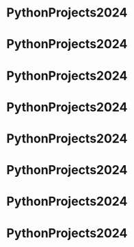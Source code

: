 # PythonProjects2024
# PythonProjects2024
# PythonProjects2024
# PythonProjects2024
# PythonProjects2024
# PythonProjects2024
# PythonProjects2024
# PythonProjects2024
